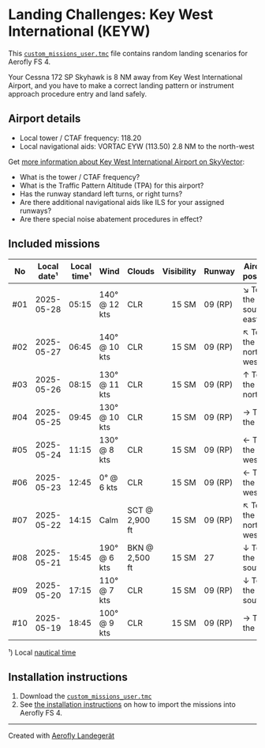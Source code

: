 # Landing Challenges: Key West International (KEYW)

This [`custom_missions_user.tmc`](missions/custom_missions_user.tmc) file contains random landing scenarios for Aerofly FS 4.

Your Cessna 172 SP Skyhawk is 8 NM away from Key West International Airport, and you have to make a correct landing pattern or instrument approach procedure entry and land safely.

## Airport details

- Local tower / CTAF frequency: 118.20
- Local navigational aids: VORTAC EYW (113.50) 2.8 NM to the north-west

Get [more information about Key West International Airport on SkyVector](https://skyvector.com/airport/KEYW):

- What is the tower / CTAF frequency?
- What is the Traffic Pattern Altitude (TPA) for this airport?
- Has the runway standard left turns, or right turns?
- Are there additional navigational aids like ILS for your assigned runways?
- Are there special noise abatement procedures in effect?

## Included missions

| No  | Local date¹ | Local time¹ | Wind          | Clouds         | Visibility | Runway  | Aircraft position    |
| :-: | ----------- | ----------: | ------------- | -------------- | ---------: | ------- | -------------------- |
| #01 | 2025-05-28  |       05:15 | 140° @ 12 kts | CLR            |      15 SM | 09 (RP) | ↘ To the south-east |
| #02 | 2025-05-27  |       06:45 | 140° @ 10 kts | CLR            |      15 SM | 09 (RP) | ↖ To the north-west |
| #03 | 2025-05-26  |       08:15 | 130° @ 11 kts | CLR            |      15 SM | 09 (RP) | ↑ To the north       |
| #04 | 2025-05-25  |       09:45 | 130° @ 10 kts | CLR            |      15 SM | 09 (RP) | → To the east        |
| #05 | 2025-05-24  |       11:15 | 130° @ 8 kts  | CLR            |      15 SM | 09 (RP) | ← To the west        |
| #06 | 2025-05-23  |       12:45 | 0° @ 6 kts    | CLR            |      15 SM | 09 (RP) | ← To the west        |
| #07 | 2025-05-22  |       14:15 | Calm          | SCT @ 2,900 ft |      15 SM | 09 (RP) | ↖ To the north-west |
| #08 | 2025-05-21  |       15:45 | 190° @ 6 kts  | BKN @ 2,500 ft |      15 SM | 27      | ↓ To the south       |
| #09 | 2025-05-20  |       17:15 | 110° @ 7 kts  | CLR            |      15 SM | 09 (RP) | ↓ To the south       |
| #10 | 2025-05-19  |       18:45 | 100° @ 9 kts  | CLR            |      15 SM | 09 (RP) | → To the east        |

¹) Local [nautical time](https://en.wikipedia.org/wiki/Nautical_time)

## Installation instructions

1. Download the [`custom_missions_user.tmc`](missions/custom_missions_user.tmc)
2. See [the installation instructions](https://fboes.github.io/aerofly-missions/docs/generic-installation.html) on how to import the missions into Aerofly FS 4.

---

Created with [Aerofly Landegerät](https://github.com/fboes/aerofly-patterns)
